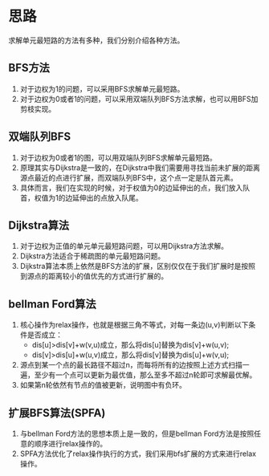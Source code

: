# 思路
求解单元最短路的方法有多种，我们分别介绍各种方法。
## BFS方法
1. 对于边权为1的问题，可以采用BFS求解单元最短路。
2. 对于边权为0或者1的问题，可以采用双端队列BFS方法求解，也可以用BFS加剪枝实现。

## 双端队列BFS
1. 对于边权为0或者1的图，可以用双端队列BFS求解单元最短路。
2. 原理其实与Dijkstra是一致的，在Dijkstra中我们需要用寻找当前未扩展的距离源点最近的点进行扩展，而双端队列BFS中，这个点一定是队首元素。
3. 具体而言，我们在实现的时候，对于权值为0的边延伸出的点，我们放入队首，权值为1的边延伸出的点放入队尾。

## Dijkstra算法
1. 对于边权为正值的单元单元最短路问题，可以用Dijkstra方法求解。
2. Dijkstra方法适合于稀疏图的单元最短路问题。
3. Dijkstra算法本质上依然是BFS方法的扩展，区别仅仅在于我们扩展时是按照到源点的距离较小的值优先的方式进行扩展的。

## bellman Ford算法
1. 核心操作为relax操作，也就是根据三角不等式，对每一条边(u,v)判断以下条件是否成立：
    - dis[u]>dis[v]+w(v,u)成立，那么将dis[u]替换为dis[v]+w(u,v);
    - dis[v]>dis[u]+w(u,v)成立，那么将dis[v]替换为dis[u]+w(v,u);
2. 源点到某一个点的最长路径不超过n，而每将所有的边按照上述方式扫描一遍，至少有一个点可以更新为最优值，那么至多不超过n轮即可求解最优解。
3. 如果第n轮依然有节点的值被更新，说明图中有负环。

## 扩展BFS算法(SPFA)
1. 与bellman Ford方法的思想本质上是一致的，但是bellman Ford方法是按照任意的顺序进行relax操作的。
2. SPFA方法优化了relax操作执行的方式，我们采用bfs扩展的方式来进行relax操作。